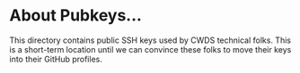 # About Pubkeys...
This directory contains public SSH keys used by CWDS technical folks. This is a short-term location until we can convince these folks to move their keys into their GitHub profiles.
